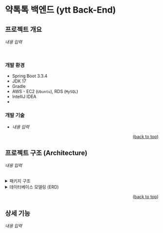 # 약톡톡 백엔드 (ytt Back-End) 

<!-- ABOUT THE PROJECT -->
## 프로젝트 개요

*내용 입력*

<br>

### 개발 환경

- Spring Boot 3.3.4
- JDK 17
- Gradle
- AWS - EC2 (`Ubuntu`), RDS (`MySQL`)
- IntelliJ IDEA
- 

### 개발 기술

- *내용 입력*

<p align="right">(<a href="#약톡톡-백엔드-ytt-back-end">back to top</a>)</p>

## 프로젝트 구조 (Architecture)

*내용 입력*

<br>

<details>
  <summary>패키지 구조</summary>

  *내용 입력*
  
</details>

<details>
  <summary>데이터베이스 모델링 (ERD)</summary>

  *내용 입력*
  
</details>

<p align="right">(<a href="#약톡톡-백엔드-ytt-back-end">back to top</a>)</p>

## 상세 기능

*내용 입력*
